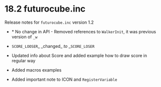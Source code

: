 # 18.2 futurocube.inc

Release notes for `futurocube.inc` version 1.2

* \* No change in API - Removed references to `WalkerInit`, it was previous version of `_w` 

* `SCORE_LOOSER`_ \_changed_ _to_ \_`SCORE_LOSER` 

* Updated info about Score and added example how to draw score in regular way 

* Added macros examples 

* Added important note to ICON and `RegisterVariable`




